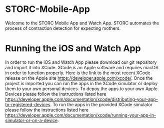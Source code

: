 # STORC-Mobile-App
Welcome to the STORC Mobile App and Watch App. STORC automates the process of contraction detection for expecting mothers.

# Running the iOS and Watch App
In order to run the iOS and Watch App please download our git repository and import it into XCode. XCode is an Apple software and requires macOS in order to function
properly. Here is the link to the most recent XCode release on the Apple site https://developer.apple.com/xcode/. Once the project is imported you can run the apps
in the XCode simulator or deploy them to your own personal devices. To depoy the apps to your own Apple Devices please follow the instructions listed here 
https://developer.apple.com/documentation/xcode/distributing-your-app-to-registered-devices. To run the apps in the provided XCode simulator please follow the instructions
listed here https://developer.apple.com/documentation/xcode/running-your-app-in-simulator-or-on-a-device.
